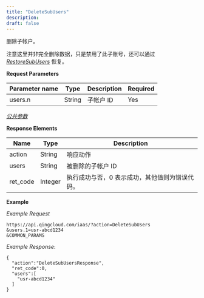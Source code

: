 ```yaml
---
title: "DeleteSubUsers"
description: 
draft: false
---
```




删除子帐户。

注意这里并非完全删除数据，只是禁用了此子账号，还可以通过 [_RestoreSubUsers_](../restore_sub_users/) 恢复。

**Request Parameters**

| Parameter name | Type | Description | Required |
| --- | --- | --- | --- |
| users.n | String | 子帐户 ID | Yes |

[_公共参数_](../../../parameters/)

**Response Elements**

| Name | Type | Description |
| --- | --- | --- |
| action | String | 响应动作 |
| users | String | 被删除的子帐户 ID |
| ret_code | Integer | 执行成功与否，0 表示成功，其他值则为错误代码。 |

**Example**

_Example Request_

```
https://api.qingcloud.com/iaas/?action=DeleteSubUsers
&users.1=usr-abcd1234
&COMMON_PARAMS
```

_Example Response_:

```
{
  "action":"DeleteSubUsersResponse",
  "ret_code":0,
  "users":[
    "usr-abcd1234"
  ]
}
```
